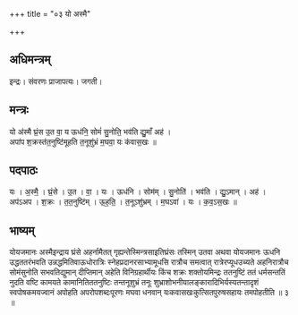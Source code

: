 +++
title = "०३ यो अस्मै"

+++
## अधिमन्त्रम्
इन्द्रः। संवरणः प्राजापत्यः। जगती।

## मन्त्रः
यो अ॑स्मै घ्रं॒स उ॒त वा॒ य ऊध॑नि॒ सोमं॑ सु॒नोति॒ भव॑ति द्यु॒माँ अह॑ ।  
अपा॑प श॒क्रस्त॑त॒नुष्टि॑मूहति त॒नूशु॑भ्रं म॒घवा॒ यः क॑वास॒खः ॥

## पदपाठः
यः । अ॒स्मै॒ । घ्रं॒से । उ॒त । वा॒ । यः । ऊध॑नि । सोम॑म् । सु॒नोति॑ । भव॑ति । द्यु॒ऽमान् । अह॑ ।  
अप॑ऽअप । श॒क्रः । त॒त॒नुष्टि॑म् । ऊ॒ह॒ति॒ । त॒नूऽशु॑भ्रम् । म॒घऽवा॑ । यः । क॒व॒ऽस॒खः ॥

## भाष्यम्
योयजमानः अस्मैइन्द्राय घ्रंसे अहर्नामैतत् गृह्यन्तेस्मिन्त्रसाइतिघ्रंसः तस्मिन् उतवा अथवा योयजमानः ऊधनि उद्धततरंभवति उन्नद्धमितिवाऊधोरात्रिः स्नेहप्रदानरसाभ्यामूधसि रात्रौच समत्वात् रात्रेरप्यूधउच्यते अहनिरात्रौच सोमंसुनोति सभवतिद्युमान् दीप्तिमान् अहेति विनिग्रहार्थीयः किंच शक्रः शक्तोयमिन्द्रः ततनुष्टिं ततं धर्मसन्ततिं नुदति वष्टि कामयते कामानितिततनुष्टिः तन्तनूशुभ्रं तनूः शुभ्राशोभनीयालङ्कारादिभिर्यस्यतन्तादृशं स्वपोषकमयज्वानं अपोहति अपरोपशब्दःपूरणः मघवा धनवान् यःकवासखःकुत्सितपुरुषसहायः तमपोहतीति ॥ ३ ॥
